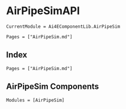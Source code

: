 # AirPipeSimAPI

```@meta
CurrentModule = Ai4EComponentLib.AirPipeSim
```

```@contents
Pages = ["AirPipeSim.md"]
```

## Index

```@index
Pages = ["AirPipeSim.md"]
```

## AirPipeSim Components

```@autodocs
Modules = [AirPipeSim]
```

